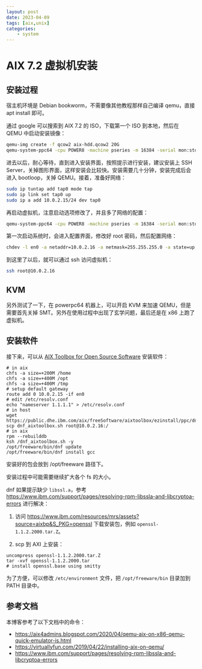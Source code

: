 ```yaml
---
layout: post
date: 2023-04-09
tags: [aix,unix]
categories:
    - system
---
```


# AIX 7.2 虚拟机安装

## 安装过程

宿主机环境是 Debian bookworm，不需要像其他教程那样自己编译 qemu，直接 apt install 即可。

通过 google 可以搜索到 AIX 7.2 的 ISO，下载第一个 ISO 到本地，然后在 QEMU 中启动安装镜像：

```bash
qemu-img create -f qcow2 aix-hdd.qcow2 20G
qemu-system-ppc64 -cpu POWER8 -machine pseries -m 16384 -serial mon:stdio -drive file=aix-hdd.qcow2,if=none,id=drive-virtio-disk0 -device virtio-scsi-pci,id=scsi -device scsi-hd,drive=drive-virtio-disk0 -cdrom aix_7200-04-02-2027_1of2_072020.iso -prom-env boot-command='boot cdrom:\ppc\chrp\bootfile.exe' -display none
```

进去以后，耐心等待，直到进入安装界面，按照提示进行安装，建议安装上 SSH Server，关掉图形界面，这样安装会比较快。安装需要几十分钟，安装完成后会进入 bootloop，关掉 QEMU。接着，准备好网络：

```bash
sudo ip tuntap add tap0 mode tap
sudo ip link set tap0 up
sudo ip a add 10.0.2.15/24 dev tap0
```

再启动虚拟机，注意启动选项修改了，并且多了网络的配置：

```bash
qemu-system-ppc64 -cpu POWER8 -machine pseries -m 16384 -serial mon:stdio -drive file=aix-hdd.qcow2,if=none,id=drive-virtio-disk0 -device virtio-scsi-pci,id=scsi -device scsi-hd,drive=drive-virtio-disk0 -cdrom aix_7200-04-02-2027_1of2_072020.iso -prom-env boot-command='boot disk:' -display none -net nic -net tap,script=no,ifname=tap0
```

第一次启动系统时，会进入配置界面，修改好 root 密码，然后配置网络：

```bash
chdev -l en0 -a netaddr=10.0.2.16 -a netmask=255.255.255.0 -a state=up
```

到这里了以后，就可以通过 ssh 访问虚拟机：

```bash
ssh root@10.0.2.16
```

## KVM

另外测试了一下，在 powerpc64 机器上，可以开启 KVM 来加速 QEMU，但是需要首先关掉 SMT。另外在使用过程中出现了玄学问题，最后还是在 x86 上跑了虚拟机。

## 安装软件

接下来，可以从 [AIX Toolbox for Open Source Software](https://www.ibm.com/support/pages/node/882892) 安装软件：

```shell
# in aix
chfs -a size=+200M /home
chfs -a size=+400M /opt
chfs -a size=+400M /tmp
# setup default gateway
route add 0 10.0.2.15 -if en0
# edit /etc/resolv.conf
echo "nameserver 1.1.1.1" > /etc/resolv.conf
# in host
wget https://public.dhe.ibm.com/aix/freeSoftware/aixtoolbox/ezinstall/ppc/dnf_aixtoolbox.sh
scp dnf_aixtoolbox.sh root@10.0.2.16:/
# in aix
rpm --rebuilddb
ksh /dnf_aixtoolbox.sh -y
/opt/freeware/bin/dnf update
/opt/freeware/bin/dnf install gcc
```

安装好的包会放到 /opt/freeware 路径下。

安装过程中可能需要继续扩大各个 fs 的大小。

dnf 如果提示缺少 `libssl.a`，参考 <https://www.ibm.com/support/pages/resolving-rpm-libssla-and-libcryptoa-errors> 进行解决：

1. 访问 <https://www.ibm.com/resources/mrs/assets?source=aixbp&S_PKG=openssl> 下载安装包，例如 `openssl-1.1.2.2000.tar.Z`。

2. scp 到 AXI 上安装：

```shell
uncompress openssl-1.1.2.2000.tar.Z
tar -xvf openssl-1.1.2.2000.tar
# install openssl.base using smitty
```

为了方便，可以修改 `/etc/environment` 文件，把 `/opt/freeware/bin` 目录加到 PATH 目录中。

## 参考文档

本博客参考了以下文档中的命令：

- <https://aix4admins.blogspot.com/2020/04/qemu-aix-on-x86-qemu-quick-emulator-is.html>
- <https://virtuallyfun.com/2019/04/22/installing-aix-on-qemu/>
- <https://www.ibm.com/support/pages/resolving-rpm-libssla-and-libcryptoa-errors>